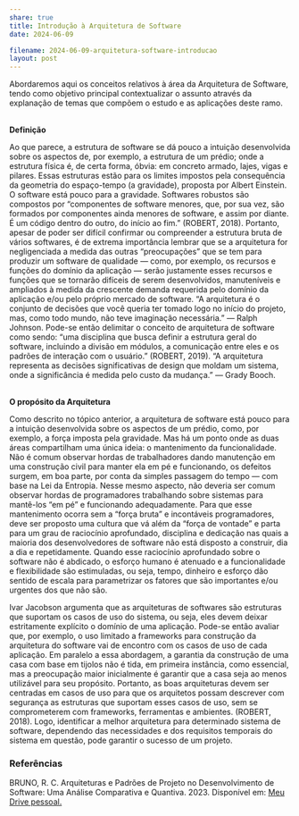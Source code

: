 ```yaml
---
share: true
title: Introdução à Arquitetura de Software
date: 2024-06-09

filename: 2024-06-09-arquitetura-software-introducao
layout: post
---
```


Abordaremos aqui os conceitos relativos à área da Arquitetura de Software, tendo como objetivo principal contextualizar o assunto através da explanação de temas que compõem o estudo e as aplicações deste ramo.

\
**Definição**

Ao que parece, a estrutura de software se dá pouco a intuição desenvolvida sobre os aspectos de, por exemplo, a estrutura de um prédio; onde a estrutura física é, de certa forma, óbvia: em concreto armado, lajes, vigas e pilares. Essas estruturas estão para os limites impostos pela consequência da geometria do espaço-tempo (a gravidade), proposta por Albert Einstein. O software está pouco para a gravidade. Softwares robustos são compostos por “componentes de software menores, que, por sua vez, são formados por componentes ainda menores de software, e assim por diante. É um código dentro do outro, do início ao fim.” (ROBERT, 2018). 
Portanto, apesar de poder ser difícil confirmar ou compreender a estrutura bruta de vários softwares, é de extrema importância lembrar que se a arquitetura for negligenciada a medida das outras “preocupações” que se tem para produzir um software de qualidade — como, por exemplo, os recursos e funções do domínio da aplicação — serão justamente esses recursos e funções que se tornarão difíceis de serem desenvolvidos, manuteníveis e ampliados à medida da crescente demanda requerida pelo domínio da aplicação e/ou pelo próprio mercado de software.
“A arquitetura é o conjunto de decisões que você queria ter tomado logo no início do projeto, mas, como todo mundo, não teve imaginação necessária.” — Ralph Johnson.
Pode-se então delimitar o conceito de arquitetura de software como sendo: “uma disciplina que busca definir a estrutura geral do software, incluindo a divisão em módulos, a comunicação entre eles e os padrões de interação com o usuário.” (ROBERT, 2019).
“A arquitetura representa as decisões significativas de design que moldam um sistema, onde a significância é medida pelo custo da mudança.” — Grady Booch.

\
**O propósito da Arquitetura**

Como descrito no tópico anterior, a arquitetura de software está pouco para a intuição desenvolvida sobre os aspectos de um prédio, como, por exemplo, a força imposta pela gravidade. Mas há um ponto onde as duas áreas compartilham uma única ideia: o mantenimento da funcionalidade. Não é comum observar hordas de trabalhadores dando manutenção em uma construção civil para manter ela em pé e funcionando, os defeitos surgem, em boa parte, por conta da simples passagem do tempo — com base na Lei da Entropia. 
Nesse mesmo aspecto, não deveria ser comum observar hordas de programadores trabalhando sobre sistemas para mantê-los “em pé” e funcionando adequadamente. Para que esse mantenimento ocorra sem a “força bruta” e incontáveis programadores, deve ser proposto uma cultura que vá além da “força de vontade” e parta para um grau de raciocínio aprofundado, disciplina e dedicação nas quais a maioria dos desenvolvedores de software não está disposto a construir, dia a dia e repetidamente.
Quando esse raciocínio aprofundado sobre o software não é abdicado, o esforço humano é atenuado e a funcionalidade e flexibilidade são estimuladas, ou seja, tempo, dinheiro e esforço dão sentido de escala para parametrizar os fatores que são importantes e/ou urgentes dos que não são.

Ivar Jacobson argumenta que as arquiteturas de softwares são estruturas que suportam os casos de uso do sistema, ou seja, eles devem deixar estritamente explícito o domínio de uma aplicação. Pode-se então avaliar que, por exemplo, o uso limitado a frameworks para construção da arquitetura do software vai de encontro com os casos de uso de cada aplicação.
Em paralelo a essa abordagem, a garantia da construção de uma casa com base em tijolos não é tida, em primeira instância, como essencial, mas a preocupação maior inicialmente é garantir que a casa seja ao menos utilizável para seu propósito. 
Portanto, as boas arquiteturas devem ser centradas em casos de uso para que os arquitetos possam descrever com segurança as estruturas que suportam esses casos de uso, sem se comprometerem com frameworks, ferramentas e ambientes. (ROBERT, 2018).  Logo, identificar a melhor arquitetura para determinado sistema de software, dependendo das necessidades e dos requisitos temporais do sistema em questão, pode garantir o sucesso de um projeto.


### Referências

BRUNO, R. C. Arquiteturas e Padrões de Projeto no Desenvolvimento de Software: Uma Análise Comparativa e Quantiva. 2023. Disponível em: [Meu Drive pessoal.](https://drive.google.com/file/d/1BBEyQYH-4xGppTguzkogAvD6wqnp-1JJ/view?usp=sharing)
